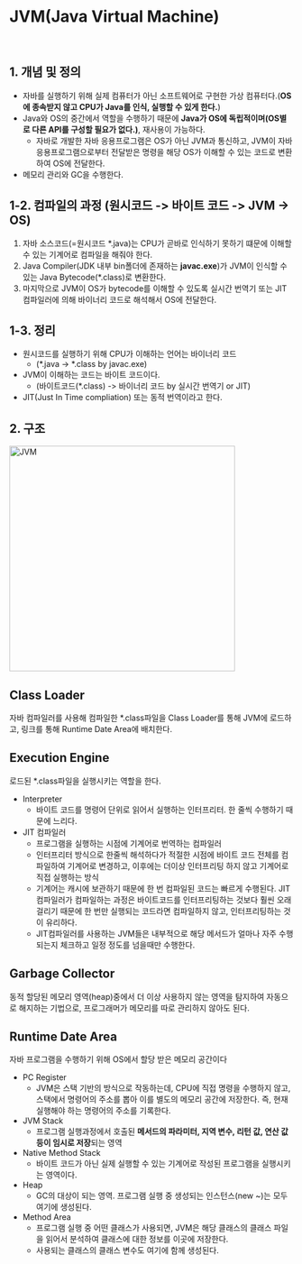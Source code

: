# JVM(Java Virtual Machine)
<br>

## 1. 개념 및 정의 
* 자바를 실행하기 위해 실제 컴퓨터가 아닌 소프트웨어로 구현한 가상 컴퓨터다.(<b>OS에 종속받지 않고 CPU가 Java를 인식, 실행할 수 있게 한다.</b>)
* Java와 OS의 중간에서 역할을 수행하기 때문에 <b>Java가 OS에 독립적이며(OS별로 다른 API를 구성할 필요가 없다.)</b>, 재사용이 가능하다.
  * 자바로 개발한 자바 응용프로그램은 OS가 아닌 JVM과 통신하고, JVM이 자바 응용프로그램으로부터 전달받은 명령을 해당 OS가 이해할 수 있는 코드로 변환하여 OS에 전달한다. 
* 메모리 관리와 GC을 수행한다.

## 1-2. 컴파일의 과정 (원시코드 -> 바이트 코드 -> JVM -> OS)
1. 자바 소스코드(=원시코드 *.java)는 CPU가 곧바로 인식하기 못하기 떄문에 이해할 수 있는 기계어로 컴파일을 해줘야 한다. 
2. Java Compiler(JDK 내부 bin폴더에 존재하는 <b>javac.exe</b>)가 JVM이 인식할 수 있는 Java Bytecode(*.class)로 변환한다.
3. 마지막으로 JVM이 OS가 bytecode를 이해할 수 있도록 실시간 번역기 또는 JIT컴파일러에 의해 바이너리 코드로 해석해서 OS에 전달한다.

## 1-3. 정리 
* 원시코드를 실행하기 위해 CPU가 이해하는 언어는 바이너리 코드
  * (*.java -> *.class by javac.exe)
* JVM이 이해하는 코드는 바이트 코드이다.
  * (바이트코드(*.class) -> 바이너리 코드 by 실시간 번역기 or JIT)
* JIT(Just In Time compliation) 또는 동적 번역이라고 한다. 
  


## 2. 구조
<img height="400" align="center" alt="JVM" src="https://user-images.githubusercontent.com/87313203/201865273-46694ca0-3382-4a58-991e-5c9567e4830a.png">

## Class Loader
자바 컴파일러를 사용해 컴파일한 *.class파일을 Class Loader를 통해 JVM에 로드하고, 링크를 통해 Runtime Date Area에 배치한다. 

## Execution Engine
로드된 *.class파일을 실행시키는 역할을 한다. 
* Interpreter 
  * 바이트 코드를 명령어 단위로 읽어서 실행하는 인터프리터. 한 줄씩 수행하기 때문에 느리다. 
* JIT 컴파일러 
  * 프로그램을 실행하는 시점에 기계어로 번역하는 컴파일러
  * 인터프리터 방식으로 한줄씩 해석하다가 적절한 시점에 바이트 코드 전체를 컴파일하여 기계어로 변경하고, 이후에는 더이상 인터프리팅 하지 않고 기계어로 직접 실행하는 방식 
  * 기계어는 캐시에 보관하기 때문에 한 번 컴파일된 코드는 빠르게 수행된다. JIT컴파일러가 컴파일하는 과정은 바이트코드를 인터프리팅하는 것보다 훨씬 오래걸리기 때문에 한 번만 실행되는 코드라면 컴파일하지 않고, 인터프리팅하는 것이 유리하다. 
  * JIT컴파일러를 사용하는 JVM들은 내부적으로 해당 메서드가 얼마나 자주 수행되는지 체크하고 일정 정도를 넘을때만 수행한다. 

## Garbage Collector 
동적 할당된 메모리 영역(heap)중에서 더 이상 사용하지 않는 영역을 탐지하여 자동으로 해지하는 기법으로, 프로그래머가 메모리를 따로 관리하지 않아도 된다. 

## Runtime Date Area
자바 프로그램을 수행하기 위해 OS에서 할당 받은 메모리 공간이다 
* PC Register 
  * JVM은 스택 기반의 방식으로 작동하는데, CPU에 직접 명령을 수행하지 않고, 스택에서 명령어의 주소를 뽑아 이를 별도의 메모리 공간에 저장한다. 즉, 현재 실행해야 하는 명령어의 주소를 기록한다. 
* JVM Stack 
  * 프로그램 실행과정에서 호출된 <b>메서드의 파라미터, 지역 변수, 리턴 값, 연산 값 등이 임시로 저장</b>되는 영역
* Native Method Stack 
  * 바이트 코드가 아닌 실제 실행할 수  있는 기계어로 작성된 프로그램을 실행시키는 영역이다. 
* Heap
  * GC의 대상이 되는 영역. 프로그램 실행 중 생성되는 인스턴스(new ~)는 모두 여기에 생성된다. 
* Method Area
  * 프로그램 실행 중 어떤 클래스가 사용되면, JVM은 해당 클래스의 클래스 파일을 읽어서 분석하여 클래스에 대한 정보를 이곳에 저장한다.
  * 사용되는 클래스의 클래스 변수도 여기에 함께 생성된다.

